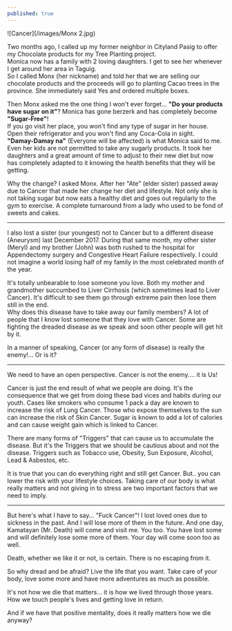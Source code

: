 ```yaml
---
published: true
---
```

![Cancer](/images/Monx 2.jpg)

Two months ago, I called up my former neighbor in Cityland Pasig to offer my Chocolate products for my Tree Planting project.   
Monica now has a family with 2 loving daughters. I get to see her whenever I get around her area in Taguig.   
So I called Monx (her nickname) and told her that we are selling our chocolate products and the proceeds will go to planting Cacao trees in the province.
She immediately said Yes and ordered multiple boxes. 

Then Monx asked me the one thing I won't ever forget... **"Do your products have sugar on it"**?  Monica has gone berzerk and has completely become **"Sugar-Free"**!   
If you go visit her place, you won't find any type of sugar in her house. Open their refrigerator and you won't find any Coca-Cola in sight.   
**"Damay-Damay na"** (Everyone will be affected) is what Monica said to me.   
Even her kids are not permitted to take any sugarly products. 
It took her daughters and a great amount of time to adjust to their new diet but now has completely adapted to it knowing the health benefits that they will be getting. 

Why the change? I asked Monx. 
After her "Ate" (elder sister) passed away due to Cancer that made her change her diet and lifestyle. 
Not only she is not taking sugar but now eats a healthy diet and goes out regularly to the gym to exercise. 
A complete turnaround from a lady who used to be fond of sweets and cakes.

------------------------------------------------------------------------

I also lost a sister (our youngest) not to Cancer but to a different disease (Aneurysm) last December 2017.
During that same month, my other sister (Meryl) and my brother (John) was both rushed to the hospital for Appendectomy surgery and Congestive Heart Failure respectively. 
I could not imagine a world losing half of my family in the most celebrated month of the year.

It's totally unbearable to lose someone you love. Both my mother and grandmother succumbed to Liver Cirrhosis (which sometimes lead to Liver Cancer).
It's difficult to see them go through extreme pain then lose them still in the end.  
Why does this disease have to take away our family members? A lot of people that I know lost someone that they love with Cancer. Some are fighting the dreaded disease as we speak and soon other people will get hit by it. 

In a manner of speaking, Cancer (or any form of disease) is really the enemy!... Or is it?

-------------------------------------------------------------------------------

We need to have an open perspective. Cancer is not the enemy....  it is Us!

Cancer is just the end result of what we people are doing. 
It's the consequence that we get from doing these bad vices and habits during our youth. 
Cases like smokers who consume 1 pack a day are known to increase the risk of Lung Cancer. 
Those who expose themselves to the sun can increase the risk of Skin Cancer.
Sugar is known to add a lot of calories and can cause weight gain which is linked to Cancer.

There are many forms of "Triggers" that can cause us to accumulate the disease. 
But it's the Triggers that we should be cautious about and not the disease.
Triggers such as Tobacco use, Obesity, Sun Exposure, Alcohol, Lead & Asbestos, etc.

It is true that you can do everything right and still get Cancer. But.. you can lower the risk with your lifestyle choices. 
Taking care of our body is what really matters and not giving in to stress are two important factors that we need to imply. 

------------------------------------------------------------------------------

But here's what I have to say... "Fuck Cancer"! 
I lost loved ones due to sickness in the past. And I will lose more of them in the future. And one day, Kamatayan (Mr. Death) will come and visit me. 
You too. You have lost some and will definitely lose some more of them. Your day will come soon too as well.

Death, whether we like it or not, is certain. There is no escaping from it.

So why dread and be afraid? Live the life that you want. Take care of your body, love some more and have more adventures as much as possible. 

It's not how we die that matters... it is how we lived through those years. How we touch people's lives and getting love in return.

And if we have that positive mentality, does it really matters how we die anyway?

 
